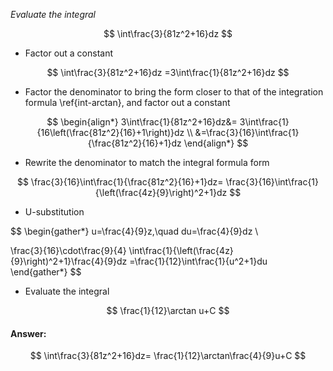 *Evaluate the integral*

$$
\int\frac{3}{81z^2+16}dz
$$

- Factor out a constant

$$
\int\frac{3}{81z^2+16}dz
=3\int\frac{1}{81z^2+16}dz
$$

- Factor the denominator to bring the form closer to that of the integration
  formula \ref{int-arctan}, and
  factor out a constant

$$
\begin{align*}
3\int\frac{1}{81z^2+16}dz&=
3\int\frac{1}{16\left(\frac{81z^2}{16}+1\right)}dz \\
&=\frac{3}{16}\int\frac{1}{\frac{81z^2}{16}+1}dz
\end{align*}
$$

- Rewrite the denominator to match the integral formula form

$$
\frac{3}{16}\int\frac{1}{\frac{81z^2}{16}+1}dz=
\frac{3}{16}\int\frac{1}{\left(\frac{4z}{9}\right)^2+1}dz
$$

- U-substitution

$$
\begin{gather*}
u=\frac{4}{9}z,\quad du=\frac{4}{9}dz \\

\frac{3}{16}\cdot\frac{9}{4}
\int\frac{1}{\left(\frac{4z}{9}\right)^2+1}\frac{4}{9}dz
=\frac{1}{12}\int\frac{1}{u^2+1}du
\end{gather*}
$$

- Evaluate the integral

$$
\frac{1}{12}\arctan u+C
$$

#### Answer:

$$
\int\frac{3}{81z^2+16}dz=
\frac{1}{12}\arctan\frac{4}{9}u+C
$$
